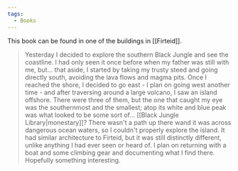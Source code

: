 ```yaml
---
tags:
  - Books
---
```


This book can be found in one of the buildings in [[Firteid]].

> Yesterday I decided to explore the southern Black Jungle and see the coastline. I had only seen it once before when my father was still with me, but... that aside, I started by taking my trusty steed and going directly south, avoiding the lava flows and magma pits. Once I reached the shore, I decided to go east - I plan on going west another time - and after traversing around a large volcano, I saw an island offshore. There were three of them, but the one that caught my eye was the southernmost and the smallest; atop its white and blue peak was what looked to be some sort of... [[Black Jungle Library|monestary]]? There wasn't a path up there wand it was across dangerous ocean waters, so I couldn't properly explore the island. It had similar architecture to Firteid, but it was still distinctly different, unlike anything I had ever seen or heard of. I plan on returning with a boat and some climbing gear and documenting what I find there. Hopefully something interesting.

